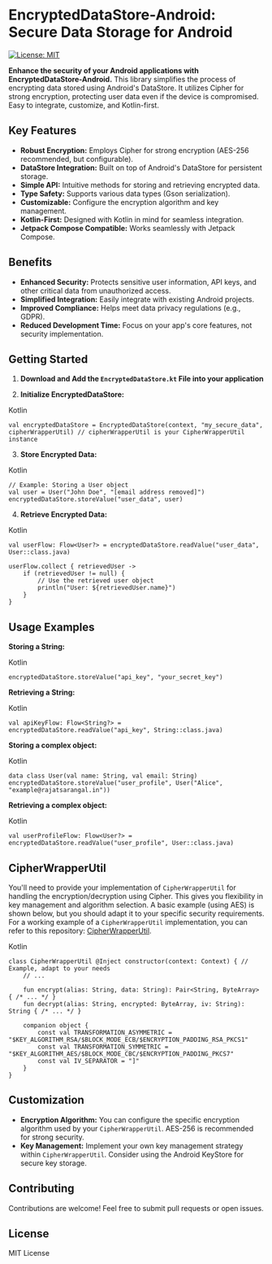 # EncryptedDataStore-Android: Secure Data Storage for Android

[![License: MIT](https://img.shields.io/badge/License-MIT-yellow.svg)](https://opensource.org/licenses/MIT)

**Enhance the security of your Android applications with EncryptedDataStore-Android.** This library simplifies the process of encrypting data stored using Android's DataStore. It utilizes Cipher for strong encryption, protecting user data even if the device is compromised.  Easy to integrate, customize, and Kotlin-first.

## Key Features

* **Robust Encryption:** Employs Cipher for strong encryption (AES-256 recommended, but configurable).
* **DataStore Integration:** Built on top of Android's DataStore for persistent storage.
* **Simple API:** Intuitive methods for storing and retrieving encrypted data.
* **Type Safety:** Supports various data types (Gson serialization).
* **Customizable:**  Configure the encryption algorithm and key management.
* **Kotlin-First:** Designed with Kotlin in mind for seamless integration.
* **Jetpack Compose Compatible:** Works seamlessly with Jetpack Compose.

## Benefits

* **Enhanced Security:** Protects sensitive user information, API keys, and other critical data from unauthorized access.
* **Simplified Integration:** Easily integrate with existing Android projects.
* **Improved Compliance:** Helps meet data privacy regulations (e.g., GDPR).
* **Reduced Development Time:**  Focus on your app's core features, not security implementation.

## Getting Started

1. **Download and Add the `EncryptedDataStore.kt` File into your application**

2.  **Initialize EncryptedDataStore:**

Kotlin

```
val encryptedDataStore = EncryptedDataStore(context, "my_secure_data", cipherWrapperUtil) // cipherWrapperUtil is your CipherWrapperUtil instance
```

3.  **Store Encrypted Data:**

Kotlin

```
// Example: Storing a User object
val user = User("John Doe", "[email address removed]")
encryptedDataStore.storeValue("user_data", user)
```

4.  **Retrieve Encrypted Data:**

Kotlin

```
val userFlow: Flow<User?> = encryptedDataStore.readValue("user_data", User::class.java)

userFlow.collect { retrievedUser ->
    if (retrievedUser != null) {
        // Use the retrieved user object
        println("User: ${retrievedUser.name}")
    }
}
```

## Usage Examples

**Storing a String:**

Kotlin

```
encryptedDataStore.storeValue("api_key", "your_secret_key")
```

**Retrieving a String:**

Kotlin

```
val apiKeyFlow: Flow<String?> = encryptedDataStore.readValue("api_key", String::class.java)
```

**Storing a complex object:**

Kotlin

```
data class User(val name: String, val email: String)
encryptedDataStore.storeValue("user_profile", User("Alice", "example@rajatsarangal.in"))
```

**Retrieving a complex object:**

Kotlin

```
val userProfileFlow: Flow<User?> = encryptedDataStore.readValue("user_profile", User::class.java)
```

## CipherWrapperUtil

You'll need to provide your implementation of `CipherWrapperUtil` for handling the encryption/decryption using Cipher. This gives you flexibility in key management and algorithm selection. A basic example (using AES) is shown below, but you should adapt it to your specific security requirements. For a working example of a `CipherWrapperUtil` implementation, you can refer to this repository: [CipherWrapperUtil](https://github.com/thesarangal/CipherWrapperUtil).

Kotlin

```
class CipherWrapperUtil @Inject constructor(context: Context) { // Example, adapt to your needs
    // ...

    fun encrypt(alias: String, data: String): Pair<String, ByteArray> { /* ... */ }
    fun decrypt(alias: String, encrypted: ByteArray, iv: String): String { /* ... */ }

	companion object {  
	    const val TRANSFORMATION_ASYMMETRIC = "$KEY_ALGORITHM_RSA/$BLOCK_MODE_ECB/$ENCRYPTION_PADDING_RSA_PKCS1"  
		const val TRANSFORMATION_SYMMETRIC = "$KEY_ALGORITHM_AES/$BLOCK_MODE_CBC/$ENCRYPTION_PADDING_PKCS7"  
		const val IV_SEPARATOR = "]"  
	}
}
```

## Customization

-   **Encryption Algorithm:** You can configure the specific encryption algorithm used by your `CipherWrapperUtil`. AES-256 is recommended for strong security.
-   **Key Management:** Implement your own key management strategy within `CipherWrapperUtil`. Consider using the Android KeyStore for secure key storage.

## Contributing

Contributions are welcome! Feel free to submit pull requests or open issues.

## License

MIT License
